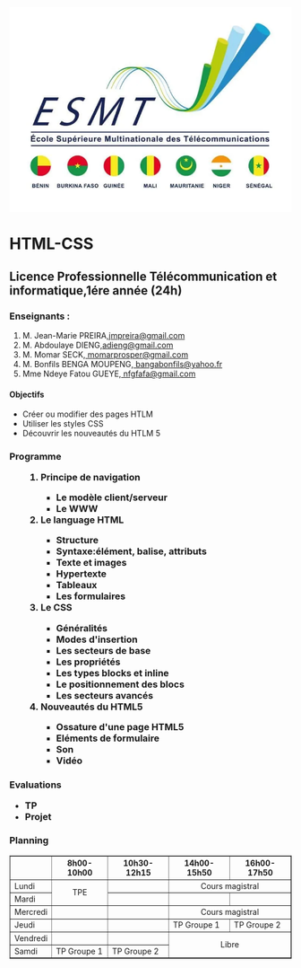 <html lang="en">
<head>
    <meta charset="UTF-8">
    <meta http-equiv="X-UA-Compatible" content="IE=edge">
    <meta name="viewport" content="width=device-width, initial-scale=1.0">
    <title>syllabus cours HTML/CSS</title>
</head>
<body>
<img src="logo esmt.jpg.webp" alt="" srcset="" style="display:block;margin: auto;">
<h1>HTML-CSS</h1>
<h2>Licence Professionnelle Télécommunication et informatique,1ére année (24h)</h2>
<h3>Enseignants :</h3>
<ol>
    <li> M. Jean-Marie PREIRA,<a href="mailto:jmpreira@gmail.com">jmpreira@gmail.com</a></li>
    <li> M. Abdoulaye DIENG,<a href="mailto: adieng@gmail.com">adieng@gmail.com</a></li>
    <li> M. Momar SECK,<a href="mailto:momarprosper@gmail.com"> momarprosper@gmail.com</a></li>
    <li> M. Bonfils BENGA MOUPENG,<a href="mailto: bangabonfils@yahoo.fr"> bangabonfils@yahoo.fr</a></li>
    <li> Mme Ndeye Fatou GUEYE,<a href="mailto: nfgfafa@gmail.com"> nfgfafa@gmail.com</a></li></ol>
    <h4>Objectifs</h4>
    <ul>
     <li>Créer ou modifier des pages HTLM</li>
     <li>Utiliser les styles CSS</li>
     <li>Découvrir les nouveautés du HTLM 5</li>
</ul>
<h3>Programme <ol><ol><li>Principe de navigation</li><ul><LI>Le modèle client/serveur</LI><LI>Le WWW</LI></ul>
    <li>Le language HTML</li><ul><li>Structure</li><li>Syntaxe:élément, balise, attributs</li><li>Texte et images</li><li>Hypertexte</li><li>Tableaux</li><li>Les formulaires</li></ul>
<li>Le CSS</li><ul><li>Généralités</li><li>Modes d'insertion</li><li>Les secteurs de base</li><li>Les propriétés</li><li>Les types blocks et inline</li><li>Le positionnement des blocs</li>
<li>Les secteurs avancés</li></ul><li>Nouveautés du HTML5</li><ul><li>Ossature d'une page HTML5</li><li>
    Eléments de formulaire
</li><li>Son</li><li>Vidéo</li></ul>
</ol>
</h3>
<h3>Evaluations <ul><li>TP</li><li>Projet</li></ul></h3>
<h3>Planning</h3>
<table border="1" cellspacing="0"> <tr>
    <th></th>
    <th> 8h00-10h00 </th>
    <th> 10h30-12h15 </th>
    <th> 14h00-15h50 </th>
    <th> 16h00-17h50 </th></tr>
    <tr>
       <td>Lundi</td>
       <td style="text-align: center;" rowspan="2">TPE</td>
       <td></td>
       <td style="text-align:center ;" colspan="2">Cours magistral</td></tr>
        <tr>
            <td>Mardi</td>
            <td></td>
            <td></td>
            <td></td>
        </tr>
        <tr>
            <td>Mercredi</td>
            <td></td>
            <td></td>
            <td style="text-align: center;" colspan="2">Cours magistral</td>
        </tr>
        <tr>
            <td>Jeudi</td>
            <td></td>
            <td></td>
            <td>TP Groupe 1</td>
            <td>TP Groupe 2</td>
        </tr>
        <tr>
            <td>Vendredi</td>
            <td></td>
            <td></td>
            <td style="text-align: center;" colspan="2" rowspan="2">Libre</td>
        </tr>
        <tr>
            <td>Samdi</td>
            <td>TP Groupe 1</td>
            <td>TP Groupe 2</td>
       </tr>
    </table>
</body>
</html>
